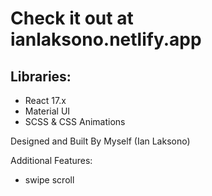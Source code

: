 
# Check it out at ianlaksono.netlify.app

## Libraries:
- React 17.x
- Material UI
- SCSS & CSS Animations

Designed and Built By Myself (Ian Laksono)

Additional Features:
- swipe scroll
